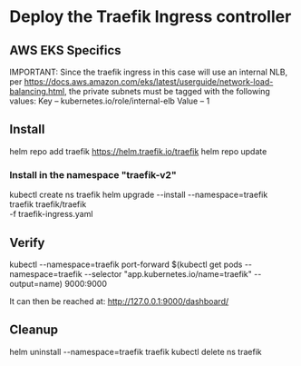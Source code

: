 # Deploy the Traefik Ingress controller

## AWS EKS Specifics

IMPORTANT: Since the traefik ingress in this case will use an internal NLB, per https://docs.aws.amazon.com/eks/latest/userguide/network-load-balancing.html, the private subnets must be tagged with the following values: 
Key – kubernetes.io/role/internal-elb
Value – 1

## Install

helm repo add traefik https://helm.traefik.io/traefik
helm repo update

### Install in the namespace "traefik-v2"

kubectl create ns traefik
helm upgrade --install --namespace=traefik \
    traefik traefik/traefik \
    -f traefik-ingress.yaml

## Verify

kubectl --namespace=traefik port-forward $(kubectl get pods --namespace=traefik --selector "app.kubernetes.io/name=traefik" --output=name) 9000:9000

It can then be reached at: http://127.0.0.1:9000/dashboard/

## Cleanup

helm uninstall --namespace=traefik traefik
kubectl delete ns traefik